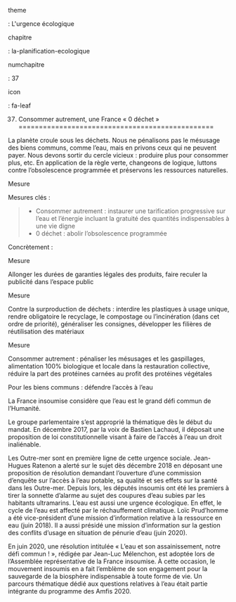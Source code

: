 theme

:   L'urgence écologique

chapitre

:   la-planification-ecologique

numchapitre

:   37

icon

:   fa-leaf

37. Consommer autrement, une France « 0 déchet »
================================================

<div class="admonition note">

La planète croule sous les déchets. Nous ne pénalisons pas le mésusage
des biens communs, comme l’eau, mais en privons ceux qui ne peuvent
payer. Nous devons sortir du cercle vicieux : produire plus pour
consommer plus, etc. En application de la règle verte, changeons de
logique, luttons contre l’obsolescence programmée et préservons les
ressources naturelles.

</div>

<div class="admonition">

Mesure

</div>

Mesures clés :

> -   Consommer autrement : instaurer une tarification progressive sur
>     l’eau et l’énergie incluant la gratuité des quantités
>     indispensables à une vie digne
> -   0 déchet : abolir l’obsolescence programmée

Concrètement :

<div class="admonition">

Mesure

Allonger les durées de garanties légales des produits, faire reculer la
publicité dans l’espace public

</div>

<div class="admonition">

Mesure

Contre la surproduction de déchets : interdire les plastiques à usage
unique, rendre obligatoire le recyclage, le compostage ou l’incinération
(dans cet ordre de priorité), généraliser les consignes, développer les
filières de réutilisation des matériaux

</div>

<div class="admonition">

Mesure

Consommer autrement : pénaliser les mésusages et les gaspillages,
alimentation 100% biologique et locale dans la restauration collective,
réduire la part des protéines carnées au profit des protéines végétales

</div>

<div class="admonition note">

Pour les biens communs : défendre l’accès à l’eau

La France insoumise considère que l’eau est le grand défi commun de
l’Humanité.

Le groupe parlementaire s’est approprié la thématique dès le début du
mandat. En décembre 2017, par la voix de Bastien Lachaud, il déposait
une proposition de loi constitutionnelle visant à faire de l’accès à
l’eau un droit inaliénable.

Les Outre-mer sont en première ligne de cette urgence sociale.
Jean-Hugues Ratenon a alerté sur le sujet dès décembre 2018 en déposant
une proposition de résolution demandant l’ouverture d’une commission
d’enquête sur l’accès à l’eau potable, sa qualité et ses effets sur la
santé dans les Outre-mer. Depuis lors, les députés insoumis ont été les
premiers à tirer la sonnette d’alarme au sujet des coupures d’eau subies
par les habitants ultramarins. L’eau est aussi une urgence écologique.
En effet, le cycle de l’eau est affecté par le réchauffement climatique.
Loïc Prud’homme a été vice-président d’une mission d’information
relative à la ressource en eau (juin 2018). Il a aussi présidé une
mission d’information sur la gestion des conflits d’usage en situation
de pénurie d’eau (juin 2020).

En juin 2020, une résolution intitulée « L’eau et son assainissement,
notre défi commun ! », rédigée par Jean-Luc Mélenchon, est adoptée lors
de l’Assemblée représentative de la France insoumise. À cette occasion,
le mouvement insoumis en a fait l’emblème de son engagement pour la
sauvegarde de la biosphère indispensable à toute forme de vie. Un
parcours thématique dédié aux questions relatives à l’eau était partie
intégrante du programme des Amfis 2020.

</div>
